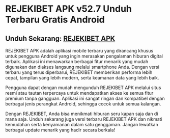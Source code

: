 ﻿#  REJEKIBET APK v52.7 Unduh Terbaru Gratis Android
##  Unduh Sekarang: [REJEKIBET APK](https://tinyurl.com/2j72x8tj)

REJEKIBET APK adalah aplikasi mobile terbaru yang dirancang khusus untuk pengguna Android yang ingin merasakan pengalaman hiburan digital terbaik. Aplikasi ini menawarkan berbagai fitur menarik yang mudah digunakan dan diakses langsung melalui smartphone Anda. Dengan versi terbaru yang terus diperbarui, REJEKIBET memberikan performa lebih cepat, tampilan yang lebih modern, serta keamanan data yang lebih baik.

Pengguna dapat dengan mudah mengunduh REJEKIBET APK melalui situs resmi atau tautan terpercaya untuk mendapatkan akses ke semua fitur premium tanpa gangguan. Aplikasi ini sangat ringan dan kompatibel dengan berbagai jenis perangkat Android, sehingga cocok untuk semua kalangan.

Dengan REJEKIBET, Anda bisa menikmati hiburan seru kapan saja dan di mana saja. Unduh sekarang juga versi terbaru REJEKIBET APK dan nikmati kemudahan serta kenyamanan dalam satu genggaman. Jangan lewatkan berbagai update menarik yang hadir secara berkala!
